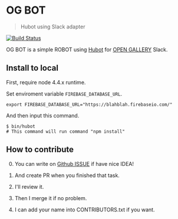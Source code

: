 # OG BOT
> Hubot using Slack adapter

[![Build Status](https://travis-ci.org/opengallery/og-bot.svg?branch=master)](https://travis-ci.org/opengallery/og-bot)

OG BOT is a simple ROBOT using [Hubot](https://github.com/github/hubot) for [OPEN GALLERY](http://www.opengallery.co.kr/) Slack.

## Install to local

First, require node 4.4.x runtime.

Set enviroment variable `FIREBASE_DATABASE_URL`.

```
export FIREBASE_DATABASE_URL="https://blahblah.firebaseio.com/"
```

And then input this command.

```shell
$ bin/hubot
# This command will run command "npm install"
```

## How to contribute

0. You can write on [Github ISSUE](https://github.com/opengallery/og-bot/issues) if have nice IDEA!

1. And create PR when you finished that task.

2. I'll review it.

3. Then I merge it if no problem.

4. I can add your name into CONTRIBUTORS.txt if you want.